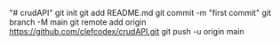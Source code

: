 "# crudAPI"  git init git add README.md git commit -m "first commit" git branch -M main git remote add origin https://github.com/clefcodex/crudAPI.git git push -u origin main
